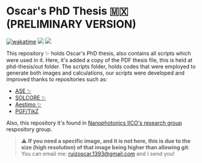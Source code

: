 # Oscar's PhD Thesis :mexico:  (PRELIMINARY VERSION)
<a href="https://wakatime.com/badge/user/2502acb2-1684-4597-a422-d30dfa6a2f67/project/f72be288-905f-4146-8c86-b44cbc3784ef"><img src="https://wakatime.com/badge/user/2502acb2-1684-4597-a422-d30dfa6a2f67/project/f72be288-905f-4146-8c86-b44cbc3784ef.svg?style=for-the-badge" alt="wakatime"></a>
<img src="https://img.shields.io/github/v/tag/ruco13/phd-project?color=green&label=Thesis%20version&logo=github&style=for-the-badge">
<img src="https://img.shields.io/twitter/follow/ruco0713?color=blue&logo=twitter&style=for-the-badge">


This repository ✨ holds Oscar's PhD thesis, also contains all scripts which were used in it. Here, it's added a copy of the PDF thesis file, this is held at phd-thesis/out folder. The scripts folder, holds codes that were employed to generate both images and calculations, our scripts were developed and improved thanks to repositories such as:
* [ASE ✨](https://gitlab.com/ase/ase.git) 
* [SOLCORE ✨](https://github.com/qpv-research-group/solcore5.git)
* [Aestimo ✨](https://github.com/aestimosolver/aestimo.git) 
* [PGF/TikZ](https://github.com/pgf-tikz/pgf.git)

Also, this repository it's found in [Nanophotonics IICO's research group](https://github.com/NanophotonIICOs) respository group.

> :warning: **If you need a specific image, and it is not here, this is due to the size (high resolution) of that image being higher than allowing git**: You can email me: ruizoscar.1393@gmail.com and I send you!
<object data="/readme/titlepage/build-ruco/readme-tp.pdf" type="application/pdf" width="100%">
</object>